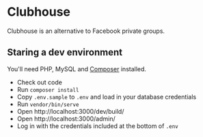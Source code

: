 # Clubhouse

Clubhouse is an alternative to Facebook private groups.

## Staring a dev environment

You'll need PHP, MySQL and [Composer](https://getcomposer.org/) installed.

 * Check out code
 * Run `composer install`
 * Copy `.env.sample` to `.env` and load in your database credentials
 * Run `vendor/bin/serve`
 * Open http://localhost:3000/dev/build/
 * Open http://localhost:3000/admin/
 * Log in with the credentials included at the bottom of `.env`
